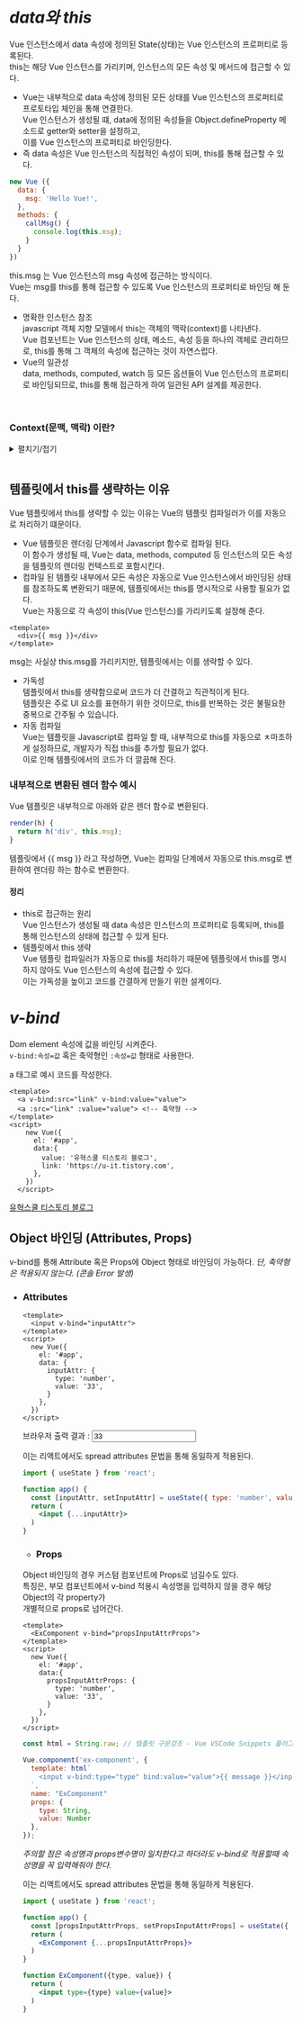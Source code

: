 # *data와 this*
Vue 인스턴스에서 data 속성에 정의된 State(상태)는 Vue 인스턴스의 프로퍼티로 등록된다.  
this는 해당 Vue 인스턴스를 가리키며, 인스턴스의 모든 속성 및 메서드에 접근할 수 있다.  
- Vue는 내부적으로 data 속성에 정의된 모든 상태를 Vue 인스턴스의 프로퍼티로 프로토타입 체인을 통해 연결한다.  
Vue 인스턴스가 생성될 떄, data에 정의된 속성들을 Object.defineProperty 메소드로 getter와 setter을 설정하고,  
이를 Vue 인스턴스의 프로퍼티로 바인딩한다.  
- 즉 data 속성은 Vue 인스턴스의 직접적인 속성이 되며, this를 통해 접근할 수 있다.

```js
new Vue ({
  data: {
    msg: 'Hello Vue!',
  },
  methods: {
    callMsg() {
      console.log(this.msg);
    }
  }
})
```
this.msg 는 Vue 인스턴스의 msg 속성에 접근하는 방식이다.  
Vue는 msg를 this를 통해 접근할 수 있도록 Vue 인스턴스의 프로퍼티로 바인딩 해 둔다.  

- 명확한 인스턴스 참조  
javascript 객체 지향 모델에서 this는 객체의 맥락(context)를 나타낸다.  
Vue 컴포넌트는 Vue 인스턴스의 상태, 메소드, 속성 등을 하나의 객체로 관리하므로, this를 통해 그 객체의 속성에 접근하는 것이 자연스럽다.  
- Vue의 일관성  
data, methods, computed, watch 등 모든 옵션들이 Vue 인스턴스의 프로퍼티로 바인딩되므로, this를 통해 접근하게 하여 일관된 API 설계를 제공한다.

<br>

### Context(문맥, 맥락) 이란?
<details>
<summary>펼치기/접기</summary>

Javscript에서 Context란 함수나 메소드가 호출될 때 그 안에서 this가 어떤 객체를 가리키는지를 결정하는 개념이다.  
this는 현재 실행중인 함수가 "어떤 객체에 속해 있는지", 또는 그 함수가 호출된 방식에 따라 달라진다.

1. 전역 컨텍스트에서 this  
  전역 범우에서 this는 전역 객체를 가리킨다.  
  브라우저 환경에서는 window 객체가 전역 객체이다.
    ```js
    console.log(this) // 전역에서 실행, 브라우저에서는 'window' 객체 출력
    ```

2. 객체 메소드에서의 this  
    객체 메소드에서 this는 그 메소드가 속한 객체를 가리킨다.
    ```js
    const person = {
      name: 'YooHyeok',
      greet() {
        console.log(this.name); // 'this'는 person 객체를 가리킨다.
      }
    }
    person.greet(); // "YooHyeok" 출력
    ```
    위 코드에서 this는 person 객체의 맥락을 가리키며, person 객체의 속성인 name에 접근한다.

3. **함수에서의 this  
  함수 내에서 this는 호출 방법에 따라 달라진다.  
  기본적으로 함수는 전역 컨텍스트에서 호출되며, this는 전역 객체를 가리킨다.
    ```js
    function func() {
      console.log(this); //전역 객체를 가리킨다. (브라우저에서는 `window`)
    }
    func(); // 전역에서 호출, 전역 객체 출력
    ```
4. call이나 apply로 맥락을 명시적으로 설정  
  call()이나 apply() 메소드를 사용하면 함수를 호출할 때 this를 특정 객체로 지정할 수 있다.  
    ```js
    function greet() {
      console.log(this.name)
    }
    const person = {
      name: 'Bob'
    };

    greet.call(person) // `this`를 `person` 객체로 설정, "BOb" 출력
    ```
    초기 선언시점에서 greet 함수는 전역에 정의되어 있지만, call()을 사용해 this를 person 객체로 지정하였다.  
    따라서 greet 함수 내에서 this.name은 person을 참조하게 된다.  
5. 생성자 함수에서의 this  
  생성자 함수에서는 this가 새로 생성된 객체를 기리킨다.  
    ```js
    function Person(name) {
      this.name = name;
    }

    const alice = new Person('Alice');
    console.log(alice.name); // "Alice" 출력
    ```
    this는 Person을 가리킨다.

</details>
<br>

## 템플릿에서 this를 생략하는 이유
Vue 템플릿에서 this를 생략할 수 있는 이유는 Vue의 템플릿 컴파일러가 이를 자동으로 처리하기 떄문이다.  
- Vue 템플릿은 렌더링 단계에서 Javascript 함수로 컴파일 된다.  
이 함수가 생성될 때, Vue는 data, methods, computed 등 인스턴스의 모든 속성을 템플릿의 렌더링 컨텍스트로 포함시킨다.  
- 컴파일 된 템플릿 내부에서 모든 속성은 자동으로 Vue 인스턴스에서 바인딩된 상태를 참조하도록 변환되기 때문에, 템플릿에서는 this를 명시적으로 사용할 필요가 없다.  
Vue는 자동으로 각 속성이 this(Vue 인스턴스)를 가리키도록 설정해 준다.

```vue
<template>
  <div>{{ msg }}</div>
</template>
```

msg는 사실상 this.msg를 가리키지만, 템플릿에서는 이를 생략할 수 있다.

- 가독성  
템플릿에서 this를 생략함으로써 코드가 더 간결하고 직관적이게 된다.  
템플릿은 주로 UI 요소를 표현하기 위한 것이므로, this를 반복하는 것은 불필요한 중복으로 간주될 수 있습니다.
- 자동 컴파일  
Vue는 템플릿을 Javascript로 컴파일 할 때, 내부적으로 this를 자동으로 ㅊ마조하게 설정하므로, 개발자가 직접 this를 추가할 필요가 없다.  
이로 인해 템플릿에서의 코드가 더 깔끔해 진다.

### 내부적으로 변환된 렌더 함수 예시
Vue 템플릿은 내부적으로 아래와 같은 렌더 함수로 변환된다.
```js
render(h) {
  return h('div', this.msg);
}
```
템플릿에서 {{ msg }} 라고 작성하면, Vue는 컴파일 단계에서 자동으로 this.msg로 변환하여 렌더링 하는 함수로 변환한다.

#### 정리
- this로 접근하는 원리  
Vue 인스턴스가 생성될 때 data 속성은 인스턴스의 프로퍼티로 등록되며, this를 통해 인스턴스의 상태에 접근할 수 있게 된다.
- 템플릿에서 this 생략  
Vue 템플릿 컴파일러가 자동으로 this를 처리하기 때문에 템플릿에서 this를 명시하지 않아도 Vue 인스턴스의 속성에 접근할 수 있다.  
이는 가독성을 높이고 코드를 간결하게 만들기 위한 설계이다.

# *v-bind*
Dom element 속성에 값을 바인딩 시켜준다.  
`v-bind:속성=값` 혹은 축약형인 `:속성=값` 형태로 사용한다.  

a 태그로 예시 코드를 작성한다.  
```vue
<template>
  <a v-bind:src="link" v-bind:value="value">
  <a :src="link" :value="value"> <!-- 축약형 -->
</template>
<script>
    new Vue({
      el: '#app',
      data:{
        value: '유혁스쿨 티스토리 블로그',
        link: 'https://u-it.tistory.com',        
      },
    })
  </script>
```
<a href="https://u-it.tistory.com" >유혁스쿨 티스토리 블로그</a>

## Object 바인딩 (Attributes, Props)

v-bind를 통해 Attribute 혹은 Props에 Object 형태로 바인딩이 가능하다.
*단, 축약형은 적용되지 않는다. (콘솔 Error 발생)*

- ### Attributes
  ```vue
  <template>
    <input v-bind="inputAttr">
  </template>
  <script>
    new Vue({
      el: '#app',
      data: {
        inputAttr: {
          type: 'number',
          value: '33',
        }
      },
    })
  </script>
  ```

  브라우저 출력 결과 : <input type="number" value="33">

  이는 리액트에서도 spread attributes 문법을 통해 동일하게 적용된다.
  ```jsx
  import { useState } from 'react';

  function app() {
    const [inputAttr, setInputAttr] = useState({ type: 'number', value: '33' }) 
    return (
      <input {...inputAttr}>
    )
  }
  ```

  - ### Props
  Object 바인딩의 경우 커스텀 컴포넌트에 Props로 넘길수도 있다.  
  특징은, 부모 컴포넌트에서 v-bind 적용시 속성명을 입력하지 않을 경우 해당 Object의 각 property가  
  개별적으로 props로 넘어간다.

  ```vue
  <template>
    <ExComponent v-bind="propsInputAttrProps">
  </template>
  <script>
    new Vue({
      el: '#app',
      data:{
        propsInputAttrProps: {
          type: 'number',
          value: '33',
        }
      },
    })
  </script>
  ```

  ```js
  const html = String.raw; // 템플릿 구문강조 - Vue VSCode Snippets 플러그인 설치 후 사용

  Vue.component('ex-component', {
    template: html`
      <input v-bind:type="type" bind:value="value">{{ message }}</input>
    `,
    name: "ExComponent"
    props: {
      type: String,
      value: Number
    },
  });
  ```
  
  
  *주의할 점은 속성명과 props변수명이 일치한다고 하더라도 v-bind로 적용할때 속성명을 꼭 입력해줘야 한다.*  

  이는 리액트에서도 spread attributes 문법을 통해 동일하게 적용된다.
  ```jsx
  import { useState } from 'react';

  function app() {
    const [propsInputAttrProps, setPropsInputAttrProps] = useState({ type: 'number', value: '33' }) 
    return (
      <ExComponent {...propsInputAttrProps}>
    )
  }
  ```
  ```jsx
  function ExComponent({type, value}) {
    return (
      <input type={type} value={value}>
    )
  }
  ```